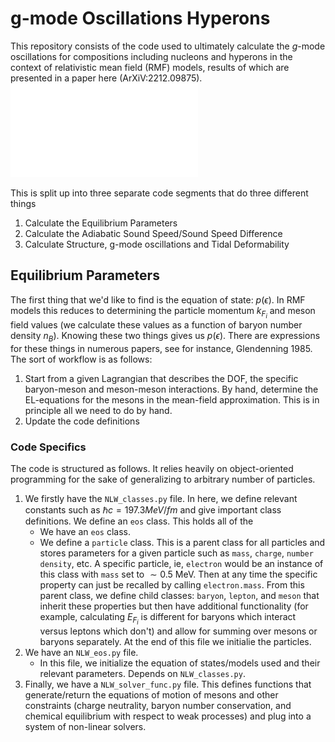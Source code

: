 # g-mode Oscillations Hyperons

This repository consists of the code used to ultimately calculate the $g$-mode oscillations for compositions including nucleons and hyperons in the context of relativistic mean field (RMF) models, results of which are presented in a paper here (ArXiV:2212.09875). ![A test image](Results/Gmode/g_mode_all.pdf)


This is split up into three separate code segments that do three different things
1. Calculate the Equilibrium Parameters
2. Calculate the Adiabatic Sound Speed/Sound Speed Difference
3. Calculate Structure, g-mode oscillations and Tidal Deformability 


## Equilibrium Parameters
The first thing that we'd like to find is the equation of state: $p(\epsilon)$. In RMF models this reduces to determining the particle momentum $k_{F_i}$ and meson field values (we calculate these values as a function of baryon number density $n_B$). Knowing these two things gives us $p(\epsilon)$. There are expressions for these things in numerous papers, see for instance, Glendenning 1985. The sort of workflow is as follows:
1. Start from a given Lagrangian that describes the DOF, the specific baryon-meson and meson-meson interactions. By hand, determine the EL-equations for the mesons in the mean-field approximation. This is in principle all we need to do by hand. 
2. Update the code definitions 

### Code Specifics
The code is structured as follows. It relies heavily on object-oriented programming for the sake of generalizing to arbitrary number of particles. 
1. We firstly have the `NLW_classes.py` file. In here, we define relevant constants such as $\hbar c = 197.3 MeV/fm$ and give important class definitions. We define an `eos` class. This holds all of the 
    -   We have an `eos` class. 
    -   We define a `particle` class. This is a parent class for all particles and stores parameters for a given particle such as `mass`, `charge`, `number density`, etc. A specific particle, ie, `electron` would be an instance of this class with `mass` set to $\sim 0.5$ MeV. Then at any time the specific property can just be recalled by calling `electron.mass`. From this parent class, we define child classes: `baryon`, `lepton`, and `meson` that inherit these properties but then have additional functionality (for example, calculating $E_{F_i}$ is different for baryons which interact versus leptons which don't) and allow for summing over mesons or baryons separately. At the end of this file we initialie the particles. 
3. We have an `NLW_eos.py` file. 
    -   In this file, we initialize the equation of states/models used and their relevant parameters. Depends on `NLW_classes.py`. 
4. Finally, we have a `NLW_solver_func.py` file. This defines functions that generate/return the equations of motion of mesons and other constraints (charge neutrality, baryon number conservation, and chemical equilibrium with respect to weak processes) and plug into a system of non-linear solvers. 

